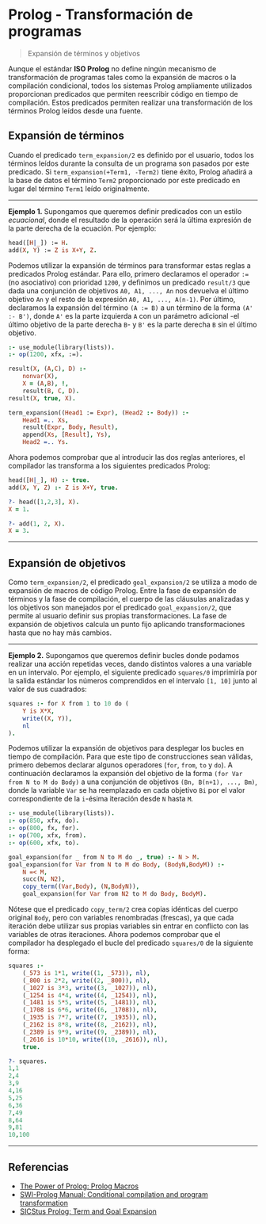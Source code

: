 # Prolog - Transformación de programas
> Expansión de términos y objetivos

Aunque el estándar **ISO Prolog** no define ningún mecanismo de transformación de programas tales como la expansión de macros o la compilación condicional, todos los sistemas Prolog ampliamente utilizados proporcionan predicados que permiten reescribir código en tiempo de compilación. Estos predicados permiten realizar una transformación de los términos Prolog leídos desde una fuente.

## Expansión de términos

Cuando el predicado `term_expansion/2` es definido por el usuario, todos los términos leídos durante la consulta de un programa son pasados por este predicado. Si `term_expansion(+Term1, -Term2)` tiene éxito, Prolog añadirá a la base de datos el término `Term2` proporcionado por este predicado en lugar del término `Term1` leído originalmente.

___

**Ejemplo 1.** Supongamos que queremos definir predicados con un estilo *ecuacional*, donde el resultado de la operación será la última expresión de la parte derecha de la ecuación. Por ejemplo:

```prolog
head([H|_]) := H.
add(X, Y) := Z is X+Y, Z.
```

Podemos utilizar la expansión de términos para transformar estas reglas a predicados Prolog estándar. Para ello, primero declaramos el operador `:=` (no asociativo) con prioridad `1200`, y definimos un predicado `result/3` que dada una conjunción de objetivos `A0, A1, ..., An` nos devuelva el último objetivo `An` y el resto de la expresión `A0, A1, ..., A(n-1)`. Por último, declaramos la expansión del término `(A := B)` a un término de la forma `(A' :- B')`, donde `A'` es la parte izquierda `A` con un parámetro adicional -el último objetivo de la parte derecha `B`- y `B'` es la parte derecha `B` sin el último objetivo.

```prolog
:- use_module(library(lists)).
:- op(1200, xfx, :=).

result(X, (A,C), D) :-
    nonvar(X),
    X = (A,B), !,
    result(B, C, D).
result(X, true, X).

term_expansion((Head1 := Expr), (Head2 :- Body)) :-
    Head1 =.. Xs,
    result(Expr, Body, Result),
    append(Xs, [Result], Ys),
    Head2 =.. Ys.
```

Ahora podemos comprobar que al introducir las dos reglas anteriores, el compilador las transforma a los siguientes predicados Prolog:

```prolog
head([H|_], H) :- true.
add(X, Y, Z) :- Z is X+Y, true.
```

```prolog
?- head([1,2,3], X).
X = 1.

?- add(1, 2, X).
X = 3.
```

___

## Expansión de objetivos

Como `term_expansion/2`, el predicado `goal_expansion/2` se utiliza a modo de expansión de macros de código Prolog. Entre la fase de expansión de términos y la fase de compilación, el cuerpo de las cláusulas analizadas y los objetivos son manejados por el predicado `goal_expansion/2`, que permite al usuario definir sus propias transformaciones. La fase de expansión de objetivos calcula un punto fijo aplicando transformaciones hasta que no hay más cambios.

___

**Ejemplo 2.** Supongamos que queremos definir bucles donde podamos realizar una acción repetidas veces, dando distintos valores a una variable en un intervalo. Por ejemplo, el siguiente predicado `squares/0` imprimiría por la salida estándar los números comprendidos en el intervalo `[1, 10]` junto al valor de sus cuadrados:

```prolog
squares :- for X from 1 to 10 do (
    Y is X*X,
    write((X, Y)),
    nl
).
```

Podemos utilizar la expansión de objetivos para desplegar los bucles en tiempo de compilación. Para que este tipo de construcciones sean válidas, primero debemos declarar algunos operadores (`for`, `from`, `to` y `do`). A continuación declaramos la expansión del objetivo de la forma `(for Var from N to M do Body)` a una conjunción de objetivos `(Bn, B(n+1), ..., Bm)`, donde la variable `Var` se ha reemplazado en cada objetivo `Bi` por el valor correspondiente de la `i`-ésima iteración desde `N` hasta `M`.

```prolog
:- use_module(library(lists)).
:- op(850, xfx, do).
:- op(800, fx, for).
:- op(700, xfx, from).
:- op(600, xfx, to).

goal_expansion(for _ from N to M do _, true) :- N > M.
goal_expansion(for Var from N to M do Body, (BodyN,BodyM)) :-
    N =< M,
    succ(N, N2),
    copy_term((Var,Body), (N,BodyN)),
    goal_expansion(for Var from N2 to M do Body, BodyM).
```

Nótese que el predicado `copy_term/2` crea copias idénticas del cuerpo original `Body`, pero con variables renombradas (frescas), ya que cada iteración debe utilizar sus propias variables sin entrar en conflicto con las variables de otras iteraciones. Ahora podemos comprobar que el compilador ha desplegado el bucle del predicado `squares/0` de la siguiente forma:

```prolog
squares :-
    (_573 is 1*1, write((1, _573)), nl),
    (_800 is 2*2, write((2, _800)), nl),
    (_1027 is 3*3, write((3, _1027)), nl),
    (_1254 is 4*4, write((4, _1254)), nl),
    (_1481 is 5*5, write((5, _1481)), nl),
    (_1708 is 6*6, write((6, _1708)), nl),
    (_1935 is 7*7, write((7, _1935)), nl),
    (_2162 is 8*8, write((8, _2162)), nl),
    (_2389 is 9*9, write((9, _2389)), nl),
    (_2616 is 10*10, write((10, _2616)), nl),
    true.
```

```prolog
?- squares.
1,1
2,4
3,9
4,16
5,25
6,36
7,49
8,64
9,81
10,100
```

___

## Referencias

* [The Power of Prolog: Prolog Macros](https://www.metalevel.at/prolog/macros)
* [SWI-Prolog Manual: Conditional compilation and program transformation](https://www.swi-prolog.org/pldoc/man?section=progtransform)
* [SICStus Prolog: Term and Goal Expansion](https://sicstus.sics.se/sicstus/docs/3.12.9/html/sicstus/Term-and-Goal-Expansion.html)